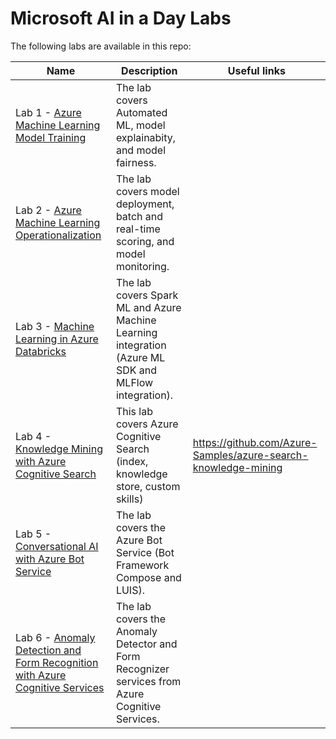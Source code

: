 # Microsoft AI in a Day Labs

The following labs are available in this repo:

Name | Description | Useful links
--- | --- | ---
Lab 1 - [Azure Machine Learning Model Training](01-aml-model-training/README.md) | The lab covers Automated ML, model explainabity, and model fairness.
Lab 2 - [Azure Machine Learning Operationalization](02-aml-operationalization/README.md) | The lab covers model deployment, batch and real-time scoring, and model monitoring.
Lab 3 - [Machine Learning in Azure Databricks](03-ml-in-databricks/README.md) | The lab covers Spark ML and Azure Machine Learning integration (Azure ML SDK and MLFlow integration).
Lab 4 - [Knowledge Mining with Azure Cognitive Search](04-knowledge-mining/README.md) | This lab covers Azure Cognitive Search (index, knowledge store, custom skills) | https://github.com/Azure-Samples/azure-search-knowledge-mining
Lab 5 - [Conversational AI with Azure Bot Service](05-conversational-ai/README.md) | The lab covers the Azure Bot Service (Bot Framework Compose and LUIS).
Lab 6 - [Anomaly Detection and Form Recognition with Azure Cognitive Services](06-decision-and-form-recognizer/README.md) | The lab covers the Anomaly Detector and Form Recognizer services from Azure Cognitive Services.